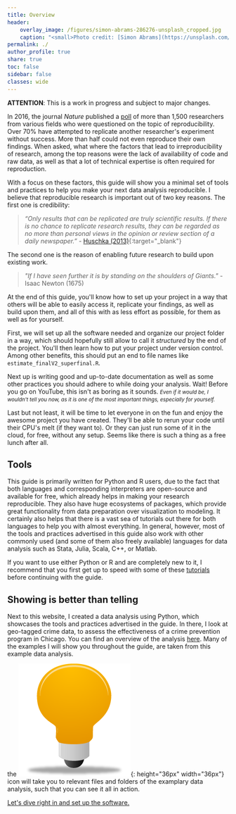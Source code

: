 ```yaml
---
title: Overview
header:
    overlay_image: /figures/simon-abrams-286276-unsplash_cropped.jpg
    caption: "<small>Photo credit: [Simon Abrams](https://unsplash.com/photos/k_T9Zj3SE8k)</small>"
permalink: ./
author_profile: true
share: true
toc: false
sidebar: false
classes: wide
---
```

**ATTENTION**: This is a work in progress and subject to major changes.

In 2016, the journal *Nature* published a [poll](https://www.nature.com/news/1-500-scientists-lift-the-lid-on-reproducibility-1.19970?WT.mc_id=SFB_NNEWS_1508_RHBox) of more than 1,500 researchers from various fields who were questioned on the topic of reproducibility. Over 70% have attempted to replicate another researcher's experiment without success. More than half could not even reproduce their own findings. When asked, what where the factors that lead to irreproducibility of research, among the top reasons were the lack of availability of code and raw data, as well as that a lot of technical expertise is often required for reproduction.

With a focus on these factors, this guide will show you a minimal set of tools and practices to help you make your next data analysis reproducible. I believe that reproducible research is important out of two key reasons. The first one is credibility:

>*“Only results that can be replicated are truly scientific results. If there is no chance to replicate
research results, they can be regarded as no more than personal views in the opinion or review
section of a daily newspaper.”* - [Huschka (2013)](https://www.ratswd.de/dl/RatSWD_WP_216.pdf){:target="_blank"}

The second one is the reason of enabling future research to build upon existing work.

>*"If I have seen further it is by standing on the shoulders of Giants."* - Isaac Newton (1675)

At the end of this guide, you'll know how to set up your project in a way that others will be able to easily access it, replicate your findings, as well as build upon them, and all of this with as less effort as possible, for them as well as for yourself.

First, we will set up all the software needed and organize our project folder in a way, which should hopefully still allow to call it *structured* by the end of the project. You'll then learn how to put your project under version control. Among other benefits, this should put an end to file names like `estimate_finalV2_superfinal.R`.

Next up is writing good and up-to-date documentation as well as some other practices you should adhere to while doing your analysis. Wait! Before you go on YouTube, this isn't as boring as it sounds. *<small>Even if it would be, I wouldn't tell you now, as it is one of the most important things, especially for yourself.</small>*

Last but not least, it will be time to let everyone in on the fun and enjoy the awesome project you have created. They'll be able to rerun your code until their CPU's melt (if they want to). Or they can just run some of it in the cloud, for free, without any setup. Seems like there is such a thing as a free lunch after all.

## Tools
This guide is primarily written for Python and R users, due to the fact that both languages and corresponding interpreters are open-source and available for free, which already helps in making your research reproducible. They also have huge ecosystems of packages, which provide great functionality from data preparation over visualization to modeling. It certainly also helps that there is a vast sea of tutorials out there for both languages to help you with almost everything. In general, however, most of the tools and practices advertised in this guide also work with other commonly used (and some of them also freely available) languages for data analysis such as Stata, Julia, Scala, C++, or Matlab.

If you want to use either Python or R and are completely new to it, I recommend that you first get up to speed with some of these [tutorials](/beginner_resources) before continuing with the guide.

## Showing is better than telling
Next to this website, I created a data analysis using Python, which showcases the tools and practices advertised in the guide. In there, I look at geo-tagged crime data, to assess the effectiveness of a crime prevention program in Chicago. You can find an overview of the analysis [here](https://binste.github.io/chicago_safepassage_evaluation/). Many of the examples I will show you throughout the guide, are taken from this example data analysis.


the ![example](./figures/example_icon.png){: height="36px" width="36px"} icon will take you to relevant files and folders of the examplary data analysis, such that you can see it all in action.

[Let's dive right in and set up the software.](./preparation/development_environment)